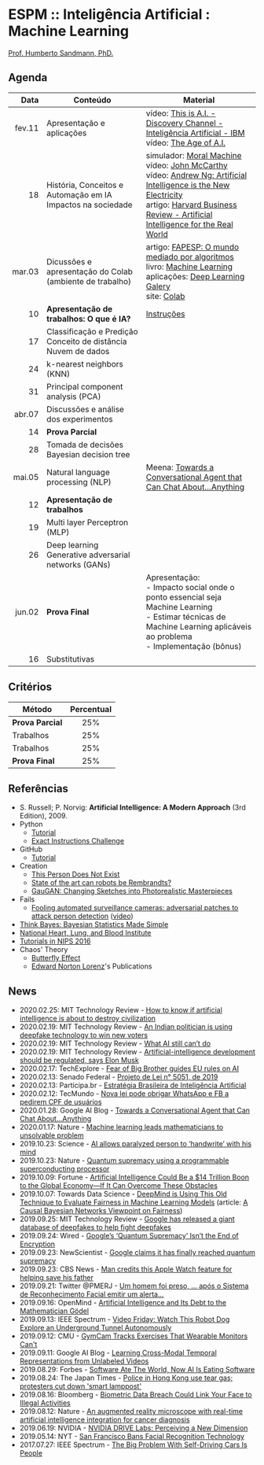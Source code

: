 # ESPM :: Inteligência Artificial : Machine Learning

[Prof. Humberto Sandmann, PhD.](https://hsandmann.github.io/)

## Agenda

| Data   | Conteúdo | Material |
|-------:|----------|----------|
| fev.11 | Apresentação e aplicações | vídeo: [This is A.I. - Discovery Channel - Inteligência Artificial - IBM](https://www.youtube.com/watch?v=H3P87qCdqk4) <br> vídeo: [The Age of A.I.](https://www.youtube.com/watch?v=UwsrzCVZAb8&list=PLjq6DwYksrzz_fsWIpPcf6V7p2RNAneKc) |
|     18 | História, Conceitos e Automação em IA <br> Impactos na sociedade | simulador: [Moral Machine](http://moralmachine.mit.edu) <br> vídeo: [John McCarthy](https://www.youtube.com/watch?v=Ozipf13jRr4) <br> vídeo: [Andrew Ng: Artificial Intelligence is the New Electricity](https://www.youtube.com/watch?v=21EiKfQYZXc) <br> artigo: [Harvard Business Review - Artificial Intelligence for the Real World](https://hbr.org/2018/01/artificial-intelligence-for-the-real-world) |
| mar.03 | Dicussões e apresentação do Colab (ambiente de trabalho) | artigo: [FAPESP: O mundo mediado por algoritmos](https://revistapesquisa.fapesp.br/2018/04/19/o-mundo-mediado-por-algoritmos/) <br> livro: [Machine Learning](http://www.cs.cmu.edu/~tom/pubs/MachineLearning.pdf) <br> aplicações: [Deep Learning Galery](http://deeplearninggallery.com/) <br> site: [Colab](https://colab.research.google.com) <br> |
|     10 | **Apresentação de trabalhos: O que é IA?** | [Instruções](./trab.1.md) |
|     17 | Classificação e Predição <br> Conceito de distância <br> Nuvem de dados | |
|     24 | k-nearest neighbors (KNN) | |
|     31 | Principal component analysis (PCA) | |
| abr.07 | Discussões e análise dos experimentos | |
|     14 | **Prova Parcial** | |
|     28 | Tomada de decisões <br> Bayesian decision tree | |
| mai.05 | Natural language processing (NLP) | Meena: [Towards a Conversational Agent that Can Chat About…Anything](https://ai.googleblog.com/2020/01/towards-conversational-agent-that-can.html) |
|     12 | **Apresentação de trabalhos** | |
|     19 | Multi layer Perceptron (MLP) |  |
|     26 | Deep learning <br> Generative adversarial networks (GANs)  | |
| jun.02 | **Prova Final** | Apresentação: <br> - Impacto social onde o ponto essencial seja Machine Learning <br> - Estimar técnicas de Machine Learning aplicáveis ao problema <br> - Implementação (bônus) |
|     16 | Substitutivas | |

## Critérios

| Método            | Percentual |
|-------------------|:----------:|
| **Prova Parcial** |     25%    |
| Trabalhos         |     25%    |
| Trabalhos         |     25%    |
| **Prova Final**   |     25%    |

## Referências

- S. Russell; P. Norvig: **Artificial Intelligence: A Modern Approach** (3rd Edition), 2009.
- Python
  - [Tutorial](https://www.tutorialspoint.com/python/)
  - [Exact Instructions Challenge](https://youtu.be/cDA3_5982h8)
- GitHub
  - [Tutorial](https://www.tutorialspoint.com/git/)
- Creation  
  - [This Person Does Not Exist](https://thispersondoesnotexist.com/)
  - [State of the art can robots be Rembrandts?](https://youtu.be/95CbNzIXCO8)
  - [GauGAN: Changing Sketches into Photorealistic Masterpieces](https://youtu.be/p5U4NgVGAwg)
- Fails
  - [Fooling automated surveillance cameras: adversarial patches to attack person detection](https://arxiv.org/abs/1904.08653) ([video](https://youtu.be/MIbFvK2S9g8))
- [Think Bayes: Bayesian Statistics Made Simple](http://www.greenteapress.com/thinkbayes/thinkbayes.pdf)
- [National Heart, Lung, and Blood Institute](https://www.nhlbi.nih.gov/health-topics/assessing-cardiovascular-risk)
- [Tutorials in NIPS 2016](https://shubhamjain0594.github.io/post/nips-2016/)
- Chaos' Theory
  - [Butterfly Effect](http://www.scholarpedia.org/article/Butterfly_effect)
  - [Edward Norton Lorenz](http://eaps4.mit.edu/research/Lorenz/publications.htm)'s Publications

## News

- 2020.02.25: MIT Technology Review - [How to know if artificial intelligence is about to destroy civilization](https://www.technologyreview.com/s/615264/artificial-intelligence-destroy-civilization-canaries-robot-overlords-take-over-world-ai/)
- 2020.02.19: MIT Technology Review - [An Indian politician is using deepfake technology to win new voters](https://www.technologyreview.com/f/615247/an-indian-politician-is-using-deepfakes-to-try-and-win-voters/)
- 2020.02.19: MIT Technology Review - [What AI still can’t do](https://www.technologyreview.com/s/615189/what-ai-still-cant-do/)
- 2020.02.19: MIT Technology Review - [Artificial-intelligence development should be regulated, says Elon Musk](https://www.technologyreview.com/f/615254/artificial-intelligence-development-should-be-regulated-says-elon-musk/)
- 2020.02.17: TechExplore - [Fear of Big Brother guides EU rules on AI](https://techxplore.com/news/2020-02-big-brother-eu-ai.html)
- 2020.02.13: Senado Federal - [Projeto de Lei n° 5051, de 2019](https://www25.senado.leg.br/web/atividade/materias/-/materia/138790)
- 2020.02.13: Participa.br - [Estratégia Brasileira de Inteligência Artificial](http://www.participa.br/estrategia-brasileira-de-inteligencia-artificial/estrategia-brasileira-de-inteligencia-artificial-legislacao-regulacao-e-uso-etico)
- 2020.02.12: TecMundo - [Nova lei pode obrigar WhatsApp e FB a pedirem CPF de usuários](https://www.tecmundo.com.br/mercado/150220-nova-lei-obrigar-whatsapp-fb-pedirem-cpf-usuarios.htm)
- 2020.01.28: Google AI Blog - [Towards a Conversational Agent that Can Chat About…Anything](https://ai.googleblog.com/2020/01/towards-conversational-agent-that-can.html)
- 2020.01.17: Nature - [Machine learning leads mathematicians to unsolvable problem](https://www.nature.com/articles/d41586-019-00083-3)
- 2019.10.23: Science - [AI allows paralyzed person to ‘handwrite’ with his mind](https://www.sciencemag.org/news/2019/10/ai-allows-paralyzed-person-handwrite-his-mind)
- 2019.10.23: Nature - [Quantum supremacy using a programmable superconducting processor](https://www.nature.com/articles/s41586-019-1666-5)
- 2019.10.09: Fortune - [Artificial Intelligence Could Be a $14 Trillion Boon to the Global Economy—If It Can Overcome These Obstacles](https://fortune.com/2019/10/09/artificial-intelligence-14-trillion-boon-only-if-overcome-one-thing/)
- 2019.10.07: Towards Data Science - [DeepMind is Using This Old Technique to Evaluate Fairness in Machine Learning Models](https://towardsdatascience.com/deepmind-is-using-this-old-technique-to-evaluate-fairness-in-machine-learning-models-f33bce98196e) (article: [A Causal Bayesian Networks Viewpoint on Fairness](https://arxiv.org/abs/1907.06430))
- 2019.09.25: MIT Technology Review - [Google has released a giant database of deepfakes to help fight deepfakes](https://www.technologyreview.com/f/614426/google-has-released-a-giant-database-of-deepfakes-to-help-fight-deepfakes/?utm_term=Autofeed&utm_campaign=site_visitor.unpaid.engagement&utm_medium=tr_social&utm_source=LinkedIn#Echobox=1569405611)
- 2019.09.24: Wired - [Google’s ‘Quantum Supremacy’ Isn’t the End of Encryption](https://www.wired.com/story/googles-quantum-supremacy-isnt-end-encryption/)
- 2019.09.23: NewScientist - [Google claims it has finally reached quantum supremacy](https://www.newscientist.com/article/2217347-google-claims-it-has-finally-reached-quantum-supremacy/)
- 2019.09.23: CBS News - [Man credits this Apple Watch feature for helping save his father](https://www.cbsnews.com/news/apple-watch-saves-life-hard-fall-apple-watch-series-4-falling-emergency-bob-burdett/)
- 2019.09.21: Twitter @PMERJ - [Um homem foi preso, ... após o Sistema de Reconhecimento Facial emitir um alerta...](https://twitter.com/PMERJ/status/1175495473223872519)
- 2019.09.16: OpenMind - [Artificial Intelligence and Its Debt to the Mathematician Gödel](https://www.bbvaopenmind.com/en/technology/artificial-intelligence/artificial-intelligence-and-its-debt-to-the-mathematician-godel/)
- 2019.09.13: IEEE Spectrum - [Video Friday: Watch This Robot Dog Explore an Underground Tunnel Autonomously](https://spectrum.ieee.org/automaton/robotics/robotics-hardware/video-friday-robots-explore-tunnels-darpa-subt)
- 2019.09.12: CMU - [GymCam Tracks Exercises That Wearable Monitors Can't](https://www.cs.cmu.edu/news/gymcam-tracks-exercises-wearable-monitors-cant)
- 2019.09.11: Google AI Blog - [Learning Cross-Modal Temporal Representations from Unlabeled Videos](https://ai.googleblog.com/2019/09/learning-cross-modal-temporal.html)
- 2019.08.29: Forbes - [Software Ate The World, Now AI Is Eating Software](https://www.forbes.com/sites/cognitiveworld/2019/08/29/software-ate-the-world-now-ai-is-eating-software/)
- 2019.08.24: The Japan Times - [Police in Hong Kong use tear gas; protesters cut down 'smart lamppost'](https://www.japantimes.co.jp/news/2019/08/24/asia-pacific/hong-kong-closes-four-stations-head-off-protest-china-frees-british-consulate-worker/#.XWHZm1DQ_OQ)
- 2019.08.16: Bloomberg - [Biometric Data Breach Could Link Your Face to Illegal Activities](https://www.bloomberg.com/news/articles/2019-08-16/biometric-data-breach-could-link-your-face-to-illegal-activities)
- 2019.08.12: Nature - [An augmented reality microscope with real-time artificial intelligence integration for cancer diagnosis](https://doi.org/10.1038/s41591-019-0539-7)
- 2019.06.19: NVIDIA - [NVIDIA DRIVE Labs: Perceiving a New Dimension](https://youtu.be/ftsUg5VlzIE)
- 2019.05.14: NYT - [San Francisco Bans Facial Recognition Technology](https://www.nytimes.com/2019/05/14/us/facial-recognition-ban-san-francisco.html)
- 2017.07.27: IEEE Spectrum - [The Big Problem With Self-Driving Cars Is People](https://spectrum.ieee.org/transportation/self-driving/the-big-problem-with-selfdriving-cars-is-people)
